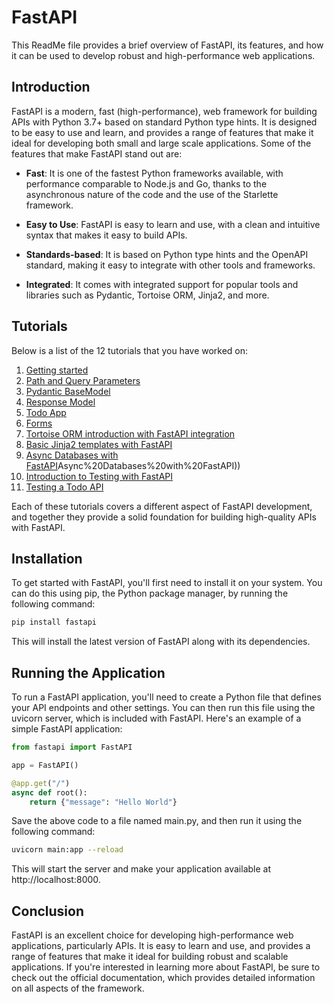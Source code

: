 # FastAPI

This ReadMe file provides a brief overview of FastAPI, its features, and how it can be used to develop robust and high-performance web applications.

## Introduction

FastAPI is a modern, fast (high-performance), web framework for building APIs with Python 3.7+ based on standard Python type hints. It is designed to be easy to use and learn, and provides a range of features that make it ideal for developing both small and large scale applications. Some of the features that make FastAPI stand out are:

- **Fast**: It is one of the fastest Python frameworks available, with performance comparable to Node.js and Go, thanks to the asynchronous nature of the code and the use of the Starlette framework.

- **Easy to Use**: FastAPI is easy to learn and use, with a clean and intuitive syntax that makes it easy to build APIs.

- **Standards-based**: It is based on Python type hints and the OpenAPI standard, making it easy to integrate with other tools and frameworks.

- **Integrated**: It comes with integrated support for popular tools and libraries such as Pydantic, Tortoise ORM, Jinja2, and more.

## Tutorials

Below is a list of the 12 tutorials that you have worked on:

1. [Getting started](https://github.com/sujanrajtuladharoutcode/FastAPI/tree/master/Tutorial01%20(Getting%20Started))
2. [Path and Query Parameters](https://github.com/sujanrajtuladharoutcode/FastAPI/tree/master/Tutorial02%20(Path%20and%20Query%20Parameters))
3. [Pydantic BaseModel](https://github.com/sujanrajtuladharoutcode/FastAPI/tree/master/Tutorial03%20(Pydantic%20BaseModel))
4. [Response Model](https://github.com/sujanrajtuladharoutcode/FastAPI/tree/master/Tutorial04%20(Response%20Model))
5. [Todo App](https://github.com/sujanrajtuladharoutcode/FastAPI/tree/master/Tutorial05%20(TODO%20App))
6. [Forms](https://github.com/sujanrajtuladharoutcode/FastAPI/tree/master/Tutorial06%20(Forms))
7. [Tortoise ORM introduction with FastAPI integration](https://github.com/sujanrajtuladharoutcode/FastAPI/tree/master/Tutorial07%20(Tortoise%20ORM%20Introduction%20with%20FastAPI%20Integration))
8. [Basic Jinja2 templates with FastAPI](https://github.com/sujanrajtuladharoutcode/FastAPI/tree/master/Tutorial08%20(Basic%20Jinja2%20Templates%20with%20FastAPI))
9. [Async Databases with FastAPI](https://github.com/sujanrajtuladharoutcode/FastAPI/tree/master/Tutorial09%20)Async%20Databases%20with%20FastAPI))
10. [Introduction to Testing with FastAPI](https://github.com/sujanrajtuladharoutcode/FastAPI/tree/master/Tutorial11%20(Testing%20A%20Todo%20API))
11. [Testing a Todo API](https://github.com/sujanrajtuladharoutcode/FastAPI/tree/master/Tutorial11%20(Testing%20A%20Todo%20API))

Each of these tutorials covers a different aspect of FastAPI development, and together they provide a solid foundation for building high-quality APIs with FastAPI.

## Installation

To get started with FastAPI, you'll first need to install it on your system. You can do this using pip, the Python package manager, by running the following command:

```bash
pip install fastapi
```

This will install the latest version of FastAPI along with its dependencies.

## Running the Application

To run a FastAPI application, you'll need to create a Python file that defines your API endpoints and other settings. You can then run this file using the uvicorn server, which is included with FastAPI. Here's an example of a simple FastAPI application:

```python
from fastapi import FastAPI

app = FastAPI()

@app.get("/")
async def root():
    return {"message": "Hello World"}
```

Save the above code to a file named main.py, and then run it using the following command:

```bash
uvicorn main:app --reload
```

This will start the server and make your application available at http://localhost:8000.

## Conclusion

FastAPI is an excellent choice for developing high-performance web applications, particularly APIs. It is easy to learn and use, and provides a range of features that make it ideal for building robust and scalable applications. If you're interested in learning more about FastAPI, be sure to check out the official documentation, which provides detailed information on all aspects of the framework.